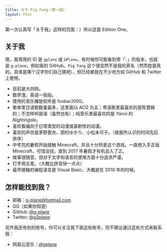 ```yaml
---
title: 关于 Pig Fang（第一版）
layout: Post
---
```


第一次认真写「关于我」这样的页面：）所以这是 Edition One。

## 关于我

嗯，我常用的 ID 是 `gplane` 或 `GPlane`，有时候你可能看到带「`-`」的版本，也就是 `g-plane`，例如我的 GitHub。`Pig Fang` 这个很显然不是我的真名（然而姓是真的，具体是哪个汉字你们自己猜吧），但已经被我在不少地方如 GitHub 和 Twitter 上使用。

- 目前是大四狗。
- 数学渣，英语一般般。
- 使用的音乐播放软件是 foobar2000。
- 歌单里日语歌数量最多，这里面以 ACG 为主；粤语歌里最喜欢的是陈慧娴的；不怎样听国语（虽然也有）；纯音乐里最喜欢的是 Yanni 的 *Nightingale*。
- 喜欢看偏向于日常类型的动漫或喜剧性的动漫。
- 喜欢的声优是茅野愛衣、田村ゆかり、小松未可子。（按我所认识的时间先后排序）
- 中考完的暑假开始接触 Minecraft，并且十分热爱这个游戏。一直想入手正版 Minecraft，可惜没钱，直到 2017 年暑假才有机会入了正。
- 做事很随意，但对于文字和语言的使用方面十分追求严谨。
- 打字用五笔。（大概比拼音快一点点）
- 最早接触的编程语言是 Visual Basic，大概是在 2010 年的时候。

## 怎样能找到我？

- 邮箱：[g-plane@hotmail.com](mailto:g-plane@hotmail.com)
- QQ（如果你知道）
- GitHub: [@g-plane](https://github.com/g-plane)
- Twitter: [@g3plane](https://twitter.com/g3plane)

另外我还有别的账号，你可以关注我下面这些账号，但不建议通过这些方式来联系我：

- 网易云音乐：[@gplane](http://music.163.com/#/user/home?id=62126971)
